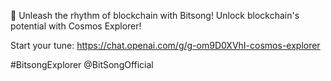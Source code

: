 🎵 Unleash the rhythm of blockchain with Bitsong! Unlock blockchain's potential with Cosmos Explorer!

Start your tune: https://chat.openai.com/g/g-om9D0XVhI-cosmos-explorer

#BitsongExplorer @BitSongOfficial
